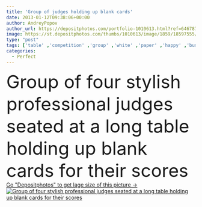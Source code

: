```yaml
---
title: 'Group of judges holding up blank cards'
date: 2013-01-12T09:38:06+00:00
author: AndreyPopov
author_url: https://depositphotos.com/portfolio-1010613.html?ref=64678756
image: https://st.depositphotos.com/thumbs/1010613/image/1859/18597555/api_thumb_450.jpg?forcejpeg=true
type: "post"
tags: ['table' ,'competition' ,'group' ,'white' ,'paper' ,'happy' ,'business' ,'holding' ,'sitting' ,'people' ,'women' ,'water' ,'up' ,'man' ,'drink' ,'Men' ,'corporate' ,'suit' ,'indoor' ,'blank' ,'stylish' ,'panel' ,'professional' ,'businessman' ,'american' ,'pleasure' ,'long' ,'perfect' ,'attractive' ,'team' ,'score' ,'glad' ,'pleased' ,'training' ,'At' ,'four' ,'cards' ,'meeting' ,'businesswoman' ,'result' ,'executives' ,'for' ,'of' ,'diverse' ,'solving' ,'satisfied' ,'boss' ,'judge' ,'attire' ,'sure' ]
categories: 
  - Perfect
---
```

<div aling="center">
            <font size="60"> Group of four stylish professional judges seated at a long table holding up blank cards for their scores</font>   
</div>
<div>
    <a href='https://st.depositphotos.com/thumbs/1010613/image/1859/18597555/api_thumb_450.jpg?forcejpeg=true?ref=64678756' target=_blank > Go "Depositphotos" to get lage size of this picture ->
        <img href='https://st.depositphotos.com/thumbs/1010613/image/1859/18597555/api_thumb_450.jpg?forcejpeg=true?ref=64678756' src='https://st.depositphotos.com/1010613/1859/i/950/depositphotos_18597555-stock-photo-group-of-judges-holding-up.jpg?forcejpeg=true' alt='Group of four stylish professional judges seated at a long table holding up blank cards for their scores' >
    </a>
</div>
